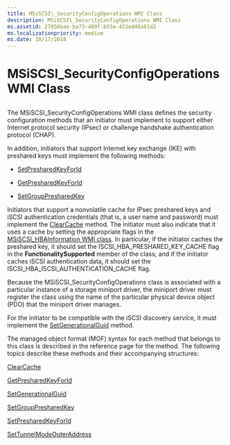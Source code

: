 ```yaml
---
title: MSiSCSI\_SecurityConfigOperations WMI Class
description: MSiSCSI\_SecurityConfigOperations WMI Class
ms.assetid: 27056bae-ba73-409f-b55e-453ed46a61d2
ms.localizationpriority: medium
ms.date: 10/17/2018
---
```


# MSiSCSI\_SecurityConfigOperations WMI Class


## <span id="ddk_msiscsi_securityconfigoperations_wmi_class_kr"></span><span id="DDK_MSISCSI_SECURITYCONFIGOPERATIONS_WMI_CLASS_KR"></span>


The MSiSCSI\_SecurityConfigOperations WMI class defines the security configuration methods that an initiator must implement to support either Internet protocol security (IPsec) or challenge handshake authentication protocol (CHAP).

In addition, initiators that support Internet key exchange (IKE) with preshared keys must implement the following methods:

-   [SetPresharedKeyForId](setpresharedkeyforid.md)

-   [GetPresharedKeyForId](getpresharedkeyforid.md)

-   [SetGroupPresharedKey](setgrouppresharedkey.md)

Initiators that support a nonvolatile cache for IPsec preshared keys and iSCSI authentication credentials (that is, a user name and password) must implement the [ClearCache](clearcache.md) method. The initiator must also indicate that it uses a cache by setting the appropriate flags in the [MSiSCSI\_HBAInformation WMI class](msiscsi-hbainformation-wmi-class.md). In particular, if the initiator caches the preshared key, it should set the ISCSI\_HBA\_PRESHARED\_KEY\_CACHE flag in the **FunctionalitySupported** member of the class; and if the initiator caches iSCSI authentication data, it should set the ISCSI\_HBA\_ISCSI\_AUTHENTICATION\_CACHE flag.

Because the MSiSCSI\_SecurityConfigOperations class is associated with a particular instance of a storage miniport driver, the miniport driver must register the class using the name of the particular physical device object (PDO) that the miniport driver manages.

For the initiator to be compatible with the iSCSI discovery service, it must implement the [SetGenerationalGuid](setgenerationalguid.md) method.

The managed object format (MOF) syntax for each method that belongs to this class is described in the reference page for the method. The following topics describe these methods and their accompanying structures:

[ClearCache](clearcache.md)

[GetPresharedKeyForId](getpresharedkeyforid.md)

[SetGenerationalGuid](setgenerationalguid.md)

[SetGroupPresharedKey](setgrouppresharedkey.md)

[SetPresharedKeyForId](setpresharedkeyforid.md)

[SetTunnelModeOuterAddress](settunnelmodeouteraddress.md)

 

 





